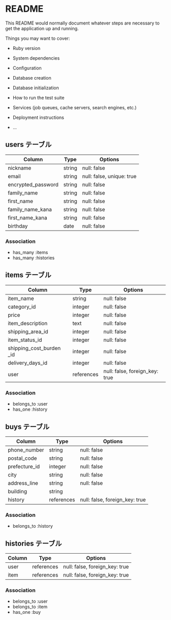 # README

This README would normally document whatever steps are necessary to get the
application up and running.

Things you may want to cover:

* Ruby version

* System dependencies

* Configuration

* Database creation

* Database initialization

* How to run the test suite

* Services (job queues, cache servers, search engines, etc.)

* Deployment instructions

* ...

## users テーブル

| Column             | Type    | Options                   |
| ------------------ | ------- | ------------------------- |
| nickname           | string  | null: false               |
| email              | string  | null: false, unique: true |
| encrypted_password | string  | null: false               |
| family_name        | string  | null: false               |
| first_name         | string  | null: false               |
| family_name_kana   | string  | null: false               |
| first_name_kana    | string  | null: false               |
| birthday           | date    | null: false               |

### Association

- has_many :items
- has_many :histories



## items テーブル

| Column                   | Type       | Options                        |
| ------------------------ | ---------- | ------------------------------ |
| item_name                | string     | null: false                    |
| category_id              | integer    | null: false                    |
| price                    | integer    | null: false                    |
| item_description         | text       | null: false                    |
| shipping_area_id         | integer    | null: false                    |
| item_status_id           | integer    | null: false                    |
| shipping_cost_burden _id | integer    | null: false                    |
| delivery_days_id         | integer    | null: false                    |
| user                     | references | null: false, foreign_key: true |

### Association

- belongs_to :user
- has_one    :history


## buys テーブル

| Column           | Type       | Options                        |
| ---------------- | ---------- | ------------------------------ |
| phone_number     | string     | null: false                    |
| postal_code      | string     | null: false                    |
| prefecture_id    | integer    | null: false                    |
| city             | string     | null: false                    |
| address_line     | string     | null: false                    |
| building         | string     |                                |
| history          | references | null: false, foreign_key: true |


### Association

- belongs_to :history

## histories テーブル

| Column    | Type       | Options                        |
| --------- | ---------- | ------------------------------ |
| user      | references | null: false, foreign_key: true |
| item      | references | null: false, foreign_key: true |

### Association

- belongs_to :user
- belongs_to :item
- has_one    :buy